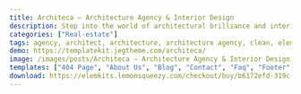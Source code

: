 ```yaml
---
title: Architeca – Architecture Agency & Interior Design
description: Step into the world of architectural brilliance and interior design finesse with Architeca – the ultimate Elementor template kit tailored for architecture agencies and interior design firms. Elevate your digital presence with our captivating and functional templates. Seamlessly fusing aesthetics and functionality, Architeca offers an array of layouts curated for architectural showcases and interior design portfolios. Harness Elementor's intuitive drag-and-drop editor to personalize fonts, colors, and arrangements. Whether you're showcasing architectural projects, interior design concepts, or professional services, Architeca guarantees an engaging browsing experience. Transform your website into a gallery of architectural and design innovation with Architeca – the pinnacle Elementor template kit for architecture and interior design endeavors. Redefine spaces with elegance and creativity today.
categories: ["Real-estate"]
tags: agency, architect, architecture, architecture agency, clean, elementor, furniture, home decoration, interior, interior design, interior designer, portfolio, property, real-estate, template kit
demo: https://templatekit.jegtheme.com/architeca/
image: /images/posts/Architeca – Architecture Agency & Interior Design.jpeg
templates: ["404 Page", "About Us", "Blog", "Contact", "Faq", "Footer", "Global", "Header", "Home", "Metform Contact", "Metform Quote", "Our Team", "Portfolio", "Pricing", "Services", "Single Blog", "Single Portfolio"]
download: https://elemkits.lemonsqueezy.com/checkout/buy/b6172efd-319c-4547-a1a9-ec9dd8f91ec2
---
```

